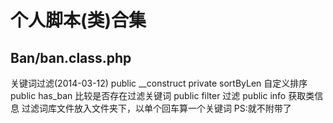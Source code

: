 个人脚本(类)合集
=======

Ban/ban.class.php
---------
关键词过滤(2014-03-12)
    public __construct
    private sortByLen 自定义排序
    public has_ban 比较是否存在过滤关键词
    public filter 过滤
    public info 获取类信息
过滤词库文件放入文件夹下，以单个回车算一个关键词
PS:就不附带了

